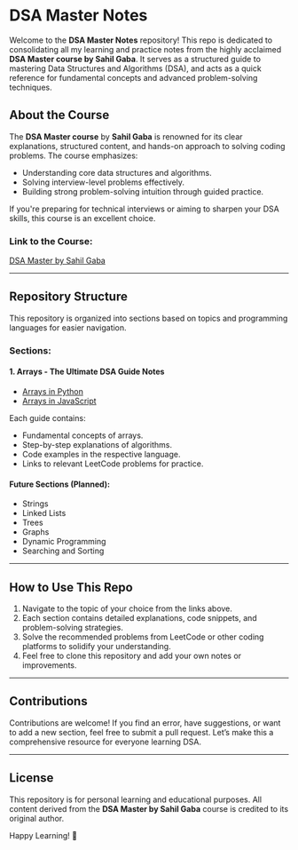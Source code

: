 # DSA Master Notes

Welcome to the **DSA Master Notes** repository! This repo is dedicated to consolidating all my learning and practice notes from the highly acclaimed **DSA Master course by Sahil Gaba**. It serves as a structured guide to mastering Data Structures and Algorithms (DSA), and acts as a quick reference for fundamental concepts and advanced problem-solving techniques.

## About the Course
The **DSA Master course** by **Sahil Gaba** is renowned for its clear explanations, structured content, and hands-on approach to solving coding problems. The course emphasizes:
- Understanding core data structures and algorithms.
- Solving interview-level problems effectively.
- Building strong problem-solving intuition through guided practice.

If you're preparing for technical interviews or aiming to sharpen your DSA skills, this course is an excellent choice.

### Link to the Course:
[DSA Master by Sahil Gaba](https://instabyte.io/p/dsa-master)

---

## Repository Structure
This repository is organized into sections based on topics and programming languages for easier navigation.

### Sections:

#### 1. Arrays - The Ultimate DSA Guide Notes
- [Arrays in Python](./Arrays-python.md)
- [Arrays in JavaScript](./Arrays-javascript.md)

Each guide contains:
- Fundamental concepts of arrays.
- Step-by-step explanations of algorithms.
- Code examples in the respective language.
- Links to relevant LeetCode problems for practice.

#### Future Sections (Planned):
- Strings
- Linked Lists
- Trees
- Graphs
- Dynamic Programming
- Searching and Sorting

---

## How to Use This Repo
1. Navigate to the topic of your choice from the links above.
2. Each section contains detailed explanations, code snippets, and problem-solving strategies.
3. Solve the recommended problems from LeetCode or other coding platforms to solidify your understanding.
4. Feel free to clone this repository and add your own notes or improvements.

---

## Contributions
Contributions are welcome! If you find an error, have suggestions, or want to add a new section, feel free to submit a pull request. Let’s make this a comprehensive resource for everyone learning DSA.

---

## License
This repository is for personal learning and educational purposes. All content derived from the **DSA Master by Sahil Gaba** course is credited to its original author.

Happy Learning! 🚀
